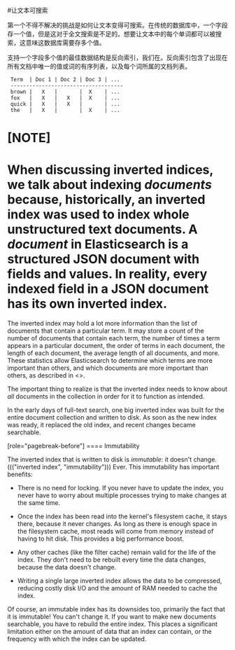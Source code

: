 #让文本可搜索

第一个不得不解决的挑战是如何让文本变得可搜索。在传统的数据库中，一个字段存一个值，但是这对于全文搜索是不足的。想要让文本中的每个单词都可以被搜索，这意味这数据库需要存多个值。

支持一个字段多个值的最佳数据结构是反向索引，我们在。反向索引包含了出现在所有文档中唯一的值或词的有序列表，以及每个词所属的文档列表。


     Term  | Doc 1 | Doc 2 | Doc 3 | ...
     ------------------------------------
     brown |   X   |       |  X    | ...
     fox   |   X   |   X   |  X    | ...
     quick |   X   |   X   |       | ...
     the   |   X   |       |  X    | ...


[NOTE]
====
When discussing inverted indices, we talk about indexing _documents_ because,
historically, an inverted index was used to index whole unstructured text
documents.  A _document_ in Elasticsearch is a structured JSON document with
fields and values.  In reality, every indexed field in a JSON document has its
own inverted index.
====

The inverted index may hold a lot more information than the list
of documents that contain a particular term. It may store a count of the number of
documents that contain each term, the number of times a term appears in a particular
document, the order of terms in each document, the length of each document,
the average length of all documents, and more.  These statistics allow
Elasticsearch to determine which terms are more important than others, and
which documents are more important than others, as described in
<<relevance-intro>>.

The important thing to realize is that the inverted index needs to know about
_all_ documents in the collection in order for it to function as intended.

In the early days of full-text search, one big inverted index was built for
the entire document collection and written to disk.  As soon as the new index
was ready, it replaced the old index, and recent changes became searchable.

[role="pagebreak-before"]
==== Immutability

The inverted index that is written to disk is _immutable_: it doesn't
change.((("inverted index", "immutability"))) Ever.  This immutability has important benefits:

* There is no need for locking. If you never have to update the index, you
  never have to worry about multiple processes trying to make changes at
  the same time.

* Once the index has been read into the kernel's filesystem cache, it stays
  there, because it never changes.  As long as there is enough space in the
  filesystem cache, most reads will come from memory instead of having to
  hit disk.  This provides a big performance boost.

* Any other caches (like the filter cache) remain valid for the life of the
  index. They don't need to be rebuilt every time the data changes,
  because the data doesn't change.

* Writing a single large inverted index allows the data to be compressed,
  reducing costly disk I/O and the amount of RAM needed to cache the index.

Of course, an immutable index has its downsides too, primarily the fact that
it is immutable! You can't change it.  If you want to make new documents
searchable, you have to rebuild the entire index. This places a significant limitation either on the amount of data that an index can contain, or the frequency with which the index can be updated.


